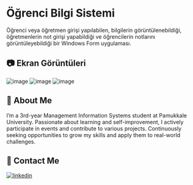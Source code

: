 # Öğrenci Bilgi Sistemi

Öğrenci veya öğretmen girişi yapılabilen, bilgilerin görüntülenebildiği, öğretmenlerin not girişi yapabildiği ve öğrencilerin notlarını görüntüleyebildiği bir Windows Form uygulaması.

## 📷 Ekran Görüntüleri

![image](https://github.com/user-attachments/assets/5e9f2a0a-f82f-48c3-9b9a-d8511a9a249a)
![image](https://github.com/user-attachments/assets/0c6dd8e6-dccd-4905-abb1-74e9ccefb398)
![image](https://github.com/user-attachments/assets/4abee11d-3bad-4224-9b70-6ff37b8d5c4c)



## 🚀 About Me
I’m a 3rd-year Management Information Systems student at Pamukkale University. Passionate about learning and self-improvement, I actively participate in events and contribute to various projects. Continuously seeking opportunities to grow my skills and apply them to real-world challenges.  

## 🔗 Contact Me
[![linkedin](https://img.shields.io/badge/linkedin-0A66C2?style=for-the-badge&logo=linkedin&logoColor=white)](https://www.linkedin.com/in/mustafatumsek/)


